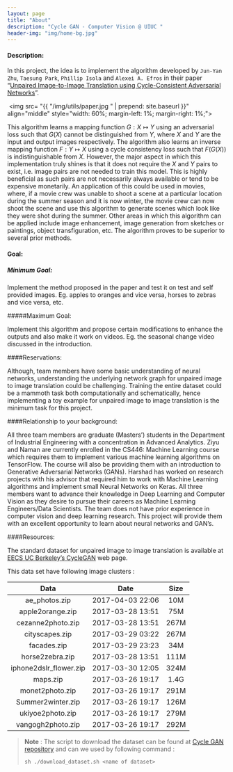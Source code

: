 ```yaml
---
layout: page
title: "About"
description: "Cycle GAN - Computer Vision @ UIUC "
header-img: "img/home-bg.jpg"
---
```


#### Description: 

In this project, the idea is to implement the algorithm developed by `Jun-Yan Zhu`, `Taesung Park`, `Phillip Isola` and `Alexei A. Efros` in their paper “[Unpaired Image-to-Image Translation using Cycle-Consistent Adversarial Networks](https://arxiv.org/abs/1703.10593)”. 

​    <img src= "{{ "/img/utils/paper.jpg " | prepend: site.baseurl }}" align="middle" style="width: 60%; margin-left: 1%; margin-right: 1%;">

This algorithm learns a mapping function  $G: X \mapsto Y$ using an adversarial loss such that $G(X)$ cannot be distinguished from $Y$, where $X$ and $Y$ are the input and output images respectively. The algorithm also learns an inverse mapping function $F: Y \mapsto X$ using a cycle consistency loss such that $F(G(X))$ is indistinguishable from $X$. However, the major aspect in which this implementation truly shines is that it does not require the $X$ and $Y$ pairs to exist, i.e. image pairs are not needed to train this model. This is highly beneficial as such pairs are not necessarily always available or tend to be expensive monetarily. An application of this could be used in movies, where, if a movie crew was unable to shoot a scene at a particular location during the summer season and it is now winter, the movie crew can now shoot the scene and use this algorithm to generate scenes which look like they were shot during the summer. Other areas in which this algorithm can be applied include image enhancement, image generation from sketches or paintings, object  transfiguration, etc. The algorithm proves to be superior to several prior methods.



#### Goal: 



##### Minimum Goal: 

Implement the method proposed in the paper and test it on test and self provided images. Eg. apples to oranges and vice versa, horses to zebras and vice versa, etc.

#####Maximum Goal: 

Implement this algorithm and propose certain modifications to enhance the outputs and also make it work on videos. Eg. the seasonal change video discussed in the introduction.



####Reservations: 

Although, team members have some basic understanding of neural networks, understanding the underlying network graph for unpaired image to image translation could be challenging. Training the entire dataset could be a mammoth task both computationally and schematically, hence implementing a toy example for unpaired image to image translation is the minimum task for this project. 



####Relationship to your background: 

All three team members are graduate (Masters’) students in the Department of Industrial Engineering with a concentration in Advanced Analytics. Ziyu and Naman are currently enrolled in the CS446: Machine Learning course which requires them to implement various machine learning algorithms on TensorFlow. The course will also be providing them with an introduction to Generative Adversarial Networks (GANs). Harshad has worked on research projects with his advisor that required him to work with Machine Learning algorithms and implement small Neural Networks on Keras. All three members want to advance their knowledge in Deep Learning and Computer Vision as they desire to pursue their careers as Machine Learning Engineers/Data Scientists. The team does not have prior experience in computer vision and deep learning research. This project will provide them with an excellent opportunity to learn about neural networks and GAN’s. 



####Resources: 

The standard dataset for unpaired image to image translation is available at [EECS UC Berkeley’s CycleGAN](http://people.eecs.berkeley.edu/~taesung_park/CycleGAN/datasets/) web page. 

This data set have following image clusters :

|          Data          |       Date       | Size |
| :--------------------: | :--------------: | :--: |
|     ae_photos.zip      | 2017-04-03 22:06 | 10M  |
|    apple2orange.zip    | 2017-03-28 13:51 | 75M  |
|   cezanne2photo.zip    | 2017-03-28 13:51 | 267M |
|     cityscapes.zip     | 2017-03-29 03:22 | 267M |
|      facades.zip       | 2017-03-29 23:23 | 34M  |
|    horse2zebra.zip     | 2017-03-28 13:51 | 111M |
| iphone2dslr_flower.zip | 2017-03-30 12:05 | 324M |
|        maps.zip        | 2017-03-26 19:17 | 1.4G |
|    monet2photo.zip     | 2017-03-26 19:17 | 291M |
|   Summer2winter.zip    | 2017-03-26 19:17 | 126M |
|    ukiyoe2photo.zip    | 2017-03-26 19:17 | 279M |
|   vangogh2photo.zip    | 2017-03-26 19:17 | 292M |

> **Note** : The script to download the dataset can be found at [Cycle GAN repository](https://github.com/CycleGANS/CS543CycleGANsProject) and can we used by following command :
>
> ```
> sh ./download_dataset.sh <name of dataset>
> ```